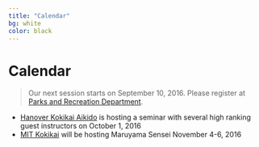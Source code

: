 ```yaml
---
title: "Calendar"
bg: white
color: black
---
```


# Calendar

> Our next session starts on September 10, 2016. 
> Please register at <a href="http://www.co.frederick.md.us/Parks/" target="_blank">Parks and Recreation Department</a>.

<p class="bottom"></p>

+ <a href="http://hanoveraikido.com" target="_blank">Hanover Kokikai Aikido</a> is hosting a seminar with several high ranking guest 
instructors on October 1, 2016
+ <a href="http://web.mit.edu/kokikai/" target="_blank">MIT Kokikai</a> will be hosting Maruyama Sensei November 4-6, 2016















